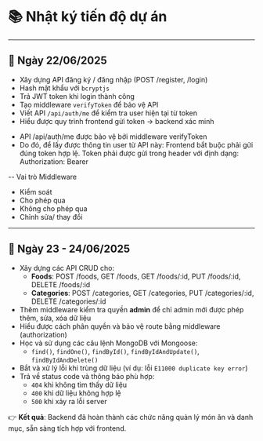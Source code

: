 # 📚 Nhật ký tiến độ dự án

---

## 📆 Ngày 22/06/2025

- Xây dựng API đăng ký / đăng nhập (POST /register, /login)
- Hash mật khẩu với `bcryptjs`
- Trả JWT token khi login thành công
- Tạo middleware `verifyToken` để bảo vệ API
- Viết API `/api/auth/me` để kiểm tra user hiện tại từ token
- Hiểu được quy trình frontend gửi token → backend xác minh

* API /api/auth/me được bảo vệ bởi middleware verifyToken
* Do đó, để lấy được thông tin user từ API này:
  Frontend bắt buộc phải gửi đúng token hợp lệ.
  Token phải được gửi trong header với định dạng: Authorization: Bearer <token>

-- Vai trò Middleware

- Kiểm soát
- Cho phép qua
- Không cho phép qua
- Chỉnh sửa/ thay đổi

---

## 📆 Ngày 23 - 24/06/2025

- Xây dựng các API CRUD cho:
  - **Foods**: POST /foods, GET /foods, GET /foods/:id, PUT /foods/:id, DELETE /foods/:id
  - **Categories**: POST /categories, GET /categories, PUT /categories/:id, DELETE /categories/:id
- Thêm middleware kiểm tra quyền **admin** để chỉ admin mới được phép thêm, sửa, xóa dữ liệu
- Hiểu được cách phân quyền và bảo vệ route bằng middleware (authorization)
- Học và sử dụng các câu lệnh MongoDB với Mongoose:
  - `find()`, `findOne()`, `findById()`, `findByIdAndUpdate()`, `findByIdAndDelete()`
- Bắt và xử lý lỗi khi trùng dữ liệu (ví dụ: lỗi `E11000 duplicate key error`)
- Trả về status code và thông báo phù hợp:
  - `404` khi không tìm thấy dữ liệu
  - `400` khi dữ liệu không hợp lệ
  - `500` khi xảy ra lỗi server

👉 **Kết quả**: Backend đã hoàn thành các chức năng quản lý món ăn và danh mục, sẵn sàng tích hợp với frontend.
